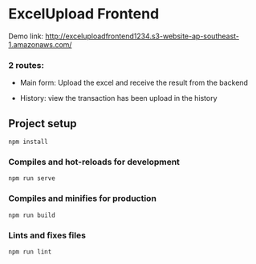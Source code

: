 # ExcelUpload Frontend
Demo link: http://exceluploadfrontend1234.s3-website-ap-southeast-1.amazonaws.com/

### 2 routes:
- Main form: Upload the excel and receive the result from the backend

- History: view the transaction has been upload in the history


## Project setup
```
npm install
```

### Compiles and hot-reloads for development
```
npm run serve
```

### Compiles and minifies for production
```
npm run build
```

### Lints and fixes files
```
npm run lint
```



